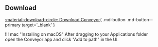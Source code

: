 ## Download

[ :material-download-circle: Download Conveyor](https://downloads.hydraulic.dev/conveyor/download.html){ .md-button .md-button--primary target='_blank' }

!!! mac "Installing on macOS"
    After dragging to your Applications folder open the Conveyor app and click "Add to path" in the UI.
